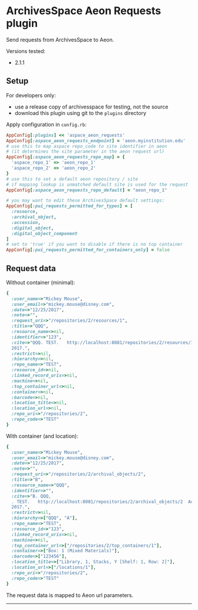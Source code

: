 # ArchivesSpace Aeon Requests plugin

Send requests from ArchivesSpace to Aeon.

Versions tested:

- 2.1.1

## Setup

For developers only:

- use a release copy of archivesspace for testing, not the source
- download this plugin using git to the `plugins` directory

Apply configuration in `config.rb`:

```ruby
AppConfig[:plugins] << 'aspace_aeon_requests'
AppConfig[:aspace_aeon_requests_endpoint] = 'aeon.myinstitution.edu'
# use this to map aspace repo_code to site identifier in aeon
# (it determines the site parameter in the aeon request url)
AppConfig[:aspace_aeon_requests_repo_map] = {
  'aspace_repo_1' => 'aeon_repo_1'
  'aspace_repo_2' => 'aeon_repo_2'
}
# use this to set a default aeon repository / site
# if mapping lookup is unmatched default site is used for the request
AppConfig[:aspace_aeon_requests_repo_default] = "aeon_repo_1"

# you may want to edit these ArchivesSpace default settings:
AppConfig[:pui_requests_permitted_for_types] = [
  :resource,
  :archival_object,
  :accession,
  :digital_object,
  :digital_object_component
]
# set to 'true' if you want to disable if there is no top container
AppConfig[:pui_requests_permitted_for_containers_only] = false
```

## Request data

Without container (minimal):

```ruby
{
  :user_name=>"Mickey Mouse",
  :user_email=>"mickey.mouse@disney.com",
  :date=>"12/25/2017",
  :note=>"",
  :request_uri=>"/repositories/2/resources/1",
  :title=>"QQQ",
  :resource_name=>nil,
  :identifier=>"123",
  :cite=>"QQQ. TEST.   http://localhost:8081/repositories/2/resources/1  Accessed  September 07,
  2017.",
  :restrict=>nil,
  :hierarchy=>nil,
  :repo_name=>"TEST",
  :resource_id=>nil,
  :linked_record_uris=>nil,
  :machine=>nil,
  :top_container_url=>nil,
  :container=>nil,
  :barcode=>nil,
  :location_title=>nil,
  :location_url=>nil,
  :repo_uri=>"/repositories/2",
  :repo_code=>"TEST"
}
```

With container (and location):

```ruby
{
  :user_name=>"Mickey Mouse",
  :user_email=>"mickey.mouse@disney.com",
  :date=>"12/25/2017",
  :note=>"",
  :request_uri=>"/repositories/2/archival_objects/2",
  :title=>"B",
  :resource_name=>"QQQ",
  :identifier=>"",
  :cite=>"B. QQQ,
  . TEST.   http://localhost:8081/repositories/2/archival_objects/2  Accessed  September 07,
  2017.",
  :restrict=>nil,
  :hierarchy=>["QQQ", "A"],
  :repo_name=>"TEST",
  :resource_id=>"123",
  :linked_record_uris=>nil,
  :machine=>nil,
  :top_container_url=>["/repositories/2/top_containers/1"],
  :container=>["Box: 1 (Mixed Materials)"],
  :barcode=>["123456"],
  :location_title=>["Library, 1, Stacks, Y [Shelf: 1, Row: 2]"],
  :location_url=>["/locations/1"],
  :repo_uri=>"/repositories/2",
  :repo_code=>"TEST"
}
```

The request data is mapped to Aeon url parameters.

---